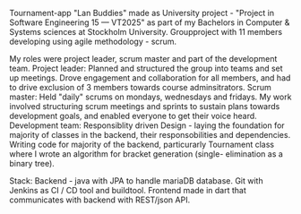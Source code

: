 
Tournament-app "Lan Buddies" made as University project - "Project in Software Engineering 15 — VT2025" as part of my Bachelors in Computer & Systems sciences at Stockholm University.
Groupproject with 11 members developing using agile methodology - scrum.

My roles were project leader, scrum master and part of the development team.
Project leader:
Planned and structured the group into teams and set up meetings. Drove engagement and collaboration for all members, and had to drive exclusion of 3 members towards course adminsitrators.
Scrum master: Held "daily" scrums on mondays, wednesdays and fridays. My work involved structuring scrum meetings and sprints to sustain plans towards development goals, and enabled everyone to get their voice heard.
Development team: 
  Responsiblity driven Design - laying the foundation for majority of classes in the backend, their responsobilities and dependencies.
  Writing code for majority of the backend, particurarly Tournament class where I wrote an algorithm for bracket generation (single- elimination as a binary tree).

Stack:
Backend - java with JPA to handle mariaDB database. Git with Jenkins as CI / CD tool and buildtool. Frontend made in dart that communicates with backend with REST/json API.

  
  
